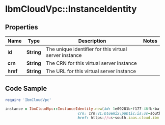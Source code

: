 # IbmCloudVpc::InstanceIdentity

## Properties

Name | Type | Description | Notes
------------ | ------------- | ------------- | -------------
**id** | **String** | The unique identifier for this virtual server instance | 
**crn** | **String** | The CRN for this virtual server instance | 
**href** | **String** | The URL for this virtual server instance | 

## Code Sample

```ruby
require 'IbmCloudVpc'

instance = IbmCloudVpc::InstanceIdentity.new(id: 1e09281b-f177-46fb-baf1-bc152b2e391a,
                                 crn: crn:v1:bluemix:public:is:us-south-1:a/123456::instance:1e09281b-f177-46fb-baf1-bc152b2e391a,
                                 href: https://us-south.iaas.cloud.ibm.com/v1/instances/1e09281b-f177-46fb-baf1-bc152b2e391a)
```


